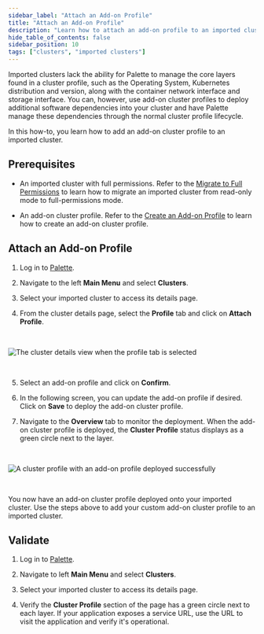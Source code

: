 ```yaml
---
sidebar_label: "Attach an Add-on Profile"
title: "Attach an Add-on Profile"
description: "Learn how to attach an add-on profile to an imported cluster in Palette."
hide_table_of_contents: false
sidebar_position: 10
tags: ["clusters", "imported clusters"]
---
```



Imported clusters lack the ability for Palette to manage the core layers found in a cluster profile, such as the Operating System, Kubernetes distribution and version, along with the container network interface and storage interface. 
You can, however, use add-on cluster profiles to deploy additional software dependencies into your cluster and have Palette manage these dependencies through the normal cluster profile lifecycle. 


In this how-to, you learn how to add an add-on cluster profile to an imported cluster.


## Prerequisites

* An imported cluster with full permissions. Refer to the [Migrate to Full Permissions](/clusters/imported-clusters/migrate-full-permissions) to learn how to migrate an imported cluster from read-only mode to full-permissions mode.


* An add-on cluster profile. Refer to the [Create an Add-on Profile](/cluster-profiles/create-add-on-profile) to learn how to create an add-on cluster profile.


## Attach an Add-on Profile

1. Log in to [Palette](https://console.spectrocloud.com).


2. Navigate to the left **Main Menu** and select **Clusters**.



3. Select your imported cluster to access its details page.


4. From the cluster details page, select the **Profile** tab and click on **Attach Profile**.

  <br />

  ![The cluster details view when the profile tab is selected](/clusters_imported-clusters_attach-add-on-profile_cluster-details-profile-tab.png)

  <br />

5. Select an add-on profile and click on **Confirm**.


6. In the following screen, you can update the add-on profile if desired. Click on **Save** to deploy the add-on cluster profile.


7. Navigate to the **Overview** tab to monitor the deployment. When the add-on cluster profile is deployed, the  **Cluster Profile** status displays as a green circle next to the layer.
  <br />

  ![A cluster profile with an add-on profile deployed successfully](/clusters_imported-clusters_attach-add-on-profile_cluster-details-app-deployed.png)


  <br />



You now have an add-on cluster profile deployed onto your imported cluster. Use the steps above to add your custom add-on cluster profile to an imported cluster.


## Validate

1. Log in to [Palette](https://console.spectrocloud.com).



2.  Navigate to left **Main Menu** and select **Clusters**.



3. Select your imported cluster to access its details page.



4. Verify the **Cluster Profile** section of the page has a green circle next to each layer. If your application exposes a service URL, use the URL to visit the application and verify it's operational.

